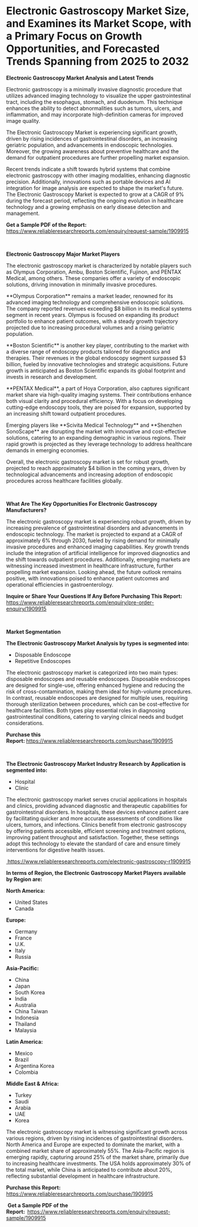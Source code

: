 <p><h1>Electronic Gastroscopy Market Size, and Examines its Market Scope, with a Primary Focus on Growth Opportunities, and Forecasted Trends Spanning from 2025 to 2032</h1></p><p><strong>Electronic Gastroscopy Market Analysis and Latest Trends</strong></p>
<p><p>Electronic gastroscopy is a minimally invasive diagnostic procedure that utilizes advanced imaging technology to visualize the upper gastrointestinal tract, including the esophagus, stomach, and duodenum. This technique enhances the ability to detect abnormalities such as tumors, ulcers, and inflammation, and may incorporate high-definition cameras for improved image quality. </p><p>The Electronic Gastroscopy Market is experiencing significant growth, driven by rising incidences of gastrointestinal disorders, an increasing geriatric population, and advancements in endoscopic technologies. Moreover, the growing awareness about preventive healthcare and the demand for outpatient procedures are further propelling market expansion. </p><p>Recent trends indicate a shift towards hybrid systems that combine electronic gastroscopy with other imaging modalities, enhancing diagnostic precision. Additionally, innovations such as portable devices and AI integration for image analysis are expected to shape the market's future. The Electronic Gastroscopy Market is expected to grow at a CAGR of 9% during the forecast period, reflecting the ongoing evolution in healthcare technology and a growing emphasis on early disease detection and management.</p></p>
<p><strong>Get a Sample PDF of the Report:&nbsp;</strong> <a href="https://www.reliableresearchreports.com/enquiry/request-sample/1909915?utm_campaign=12&utm_medium=2&utm_source=Github&utm_content=ia&utm_term=16042025&utm_id=electronic-gastroscopy">https://www.reliableresearchreports.com/enquiry/request-sample/1909915</a></p>
<p>&nbsp;</p>
<p><strong>Electronic Gastroscopy Major Market Players</strong></p>
<p><p>The electronic gastroscopy market is characterized by notable players such as Olympus Corporation, Ambu, Boston Scientific, Fujinon, and PENTAX Medical, among others. These companies offer a variety of endoscopic solutions, driving innovation in minimally invasive procedures.</p><p>**Olympus Corporation** remains a market leader, renowned for its advanced imaging technology and comprehensive endoscopic solutions. The company reported revenues exceeding $8 billion in its medical systems segment in recent years. Olympus is focused on expanding its product portfolio to enhance patient outcomes, with a steady growth trajectory projected due to increasing procedural volumes and a rising geriatric population.</p><p>**Boston Scientific** is another key player, contributing to the market with a diverse range of endoscopy products tailored for diagnostics and therapies. Their revenues in the global endoscopy segment surpassed $3 billion, fueled by innovative technologies and strategic acquisitions. Future growth is anticipated as Boston Scientific expands its global footprint and invests in research and development.</p><p>**PENTAX Medical**, a part of Hoya Corporation, also captures significant market share via high-quality imaging systems. Their contributions enhance both visual clarity and procedural efficiency. With a focus on developing cutting-edge endoscopy tools, they are poised for expansion, supported by an increasing shift toward outpatient procedures.</p><p>Emerging players like **Scivita Medical Technology** and **Shenzhen SonoScape** are disrupting the market with innovative and cost-effective solutions, catering to an expanding demographic in various regions. Their rapid growth is projected as they leverage technology to address healthcare demands in emerging economies.</p><p>Overall, the electronic gastroscopy market is set for robust growth, projected to reach approximately $4 billion in the coming years, driven by technological advancements and increasing adoption of endoscopic procedures across healthcare facilities globally.</p></p>
<p>&nbsp;</p>
<p><strong>What Are The Key Opportunities For Electronic Gastroscopy Manufacturers?</strong></p>
<p><p>The electronic gastroscopy market is experiencing robust growth, driven by increasing prevalence of gastrointestinal disorders and advancements in endoscopic technology. The market is projected to expand at a CAGR of approximately 6% through 2030, fueled by rising demand for minimally invasive procedures and enhanced imaging capabilities. Key growth trends include the integration of artificial intelligence for improved diagnostics and the shift towards outpatient procedures. Additionally, emerging markets are witnessing increased investment in healthcare infrastructure, further propelling market expansion. Looking ahead, the future outlook remains positive, with innovations poised to enhance patient outcomes and operational efficiencies in gastroenterology.</p></p>
<p><strong>Inquire or Share Your Questions If Any Before Purchasing This Report:</strong> <a href="https://www.reliableresearchreports.com/enquiry/pre-order-enquiry/1909915?utm_campaign=12&utm_medium=2&utm_source=Github&utm_content=ia&utm_term=16042025&utm_id=electronic-gastroscopy">https://www.reliableresearchreports.com/enquiry/pre-order-enquiry/1909915</a></p>
<p>&nbsp;</p>
<p><strong>Market Segmentation</strong></p>
<p><strong>The Electronic Gastroscopy Market Analysis by types is segmented into:</strong></p>
<p><ul><li>Disposable Endoscope</li><li>Repetitive Endoscopes</li></ul></p>
<p><p>The electronic gastroscopy market is categorized into two main types: disposable endoscopes and reusable endoscopes. Disposable endoscopes are designed for single-use, offering enhanced hygiene and reducing the risk of cross-contamination, making them ideal for high-volume procedures. In contrast, reusable endoscopes are designed for multiple uses, requiring thorough sterilization between procedures, which can be cost-effective for healthcare facilities. Both types play essential roles in diagnosing gastrointestinal conditions, catering to varying clinical needs and budget considerations.</p></p>
<p><strong>Purchase this Report:&nbsp;</strong><a href="https://www.reliableresearchreports.com/purchase/1909915?utm_campaign=12&utm_medium=2&utm_source=Github&utm_content=ia&utm_term=16042025&utm_id=electronic-gastroscopy">https://www.reliableresearchreports.com/purchase/1909915</a></p>
<p>&nbsp;</p>
<p><strong>The Electronic Gastroscopy Market Industry Research by Application is segmented into:</strong></p>
<p><ul><li>Hospital</li><li>Clinic</li></ul></p>
<p><p>The electronic gastroscopy market serves crucial applications in hospitals and clinics, providing advanced diagnostic and therapeutic capabilities for gastrointestinal disorders. In hospitals, these devices enhance patient care by facilitating quicker and more accurate assessments of conditions like ulcers, tumors, and infections. Clinics benefit from electronic gastroscopy by offering patients accessible, efficient screening and treatment options, improving patient throughput and satisfaction. Together, these settings adopt this technology to elevate the standard of care and ensure timely interventions for digestive health issues.</p></p>
<p><a href="https://www.reliableresearchreports.com/electronic-gastroscopy-r1909915?utm_campaign=12&utm_medium=2&utm_source=Github&utm_content=ia&utm_term=16042025&utm_id=electronic-gastroscopy">&nbsp;https://www.reliableresearchreports.com/electronic-gastroscopy-r1909915</a></p>
<p><strong>In terms of Region, the Electronic Gastroscopy Market Players available by Region are:</strong></p>
<p>
    <p> <strong> North America: </strong>
        <ul>
            <li>United States</li>
            <li>Canada</li>
        </ul>
        </p> 
    <p> <strong> Europe: </strong>
        <ul>
            <li>Germany</li>
            <li>France</li>
            <li>U.K.</li>
            <li>Italy</li>
            <li>Russia</li>
        </ul>
        </p> 
    <p> <strong> Asia-Pacific: </strong>
        <ul>
            <li>China</li>
            <li>Japan</li>
            <li>South Korea</li>
            <li>India</li>
            <li>Australia</li>
            <li>China Taiwan</li>
            <li>Indonesia</li>
            <li>Thailand</li>
            <li>Malaysia</li>
        </ul>
        </p> 
    <p> <strong> Latin America: </strong>
        <ul>
            <li>Mexico</li>
            <li>Brazil</li>
            <li>Argentina Korea</li>
            <li>Colombia</li>
        </ul>
        </p> 
    <p> <strong> Middle East & Africa: </strong>
        <ul>
            <li>Turkey</li>
            <li>Saudi</li>
            <li>Arabia</li>
            <li>UAE</li>
            <li>Korea</li>
        </ul>
    </p>
    </p>
<p><p>The electronic gastroscopy market is witnessing significant growth across various regions, driven by rising incidences of gastrointestinal disorders. North America and Europe are expected to dominate the market, with a combined market share of approximately 55%. The Asia-Pacific region is emerging rapidly, capturing around 25% of the market share, primarily due to increasing healthcare investments. The USA holds approximately 30% of the total market, while China is anticipated to contribute about 20%, reflecting substantial development in healthcare infrastructure.</p></p>
<p><strong>Purchase this Report: </strong><a href="https://www.reliableresearchreports.com/purchase/1909915?utm_campaign=12&utm_medium=2&utm_source=Github&utm_content=ia&utm_term=16042025&utm_id=electronic-gastroscopy">https://www.reliableresearchreports.com/purchase/1909915</a></p>
<p>&nbsp;<strong>Get a Sample PDF of the Report:&nbsp;&nbsp;</strong><a href="https://www.reliableresearchreports.com/enquiry/request-sample/1909915?utm_campaign=12&utm_medium=2&utm_source=Github&utm_content=ia&utm_term=16042025&utm_id=electronic-gastroscopy">https://www.reliableresearchreports.com/enquiry/request-sample/1909915</a></p>
<p><strong></strong></p>
<p><p></p><p></p><p></p></p>